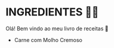 # **INGREDIENTES** :cook:

Olá! Bem vindo ao meu livro de receitas :wave:

 - Carne com Molho Cremoso